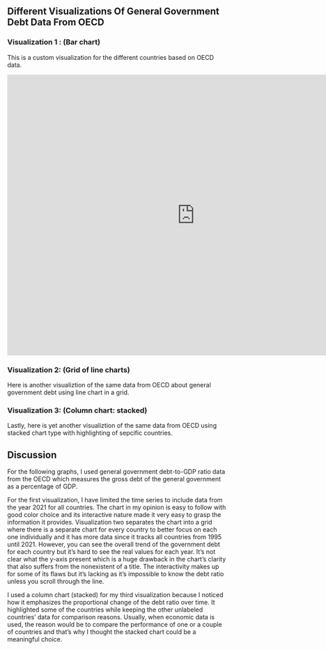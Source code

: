 ## Different Visualizations Of General Government Debt Data From OECD

### Visualization 1 : (Bar chart)
This is a custom visualization for the different countries based on OECD data.  
<iframe src="https://data.oecd.org/chart/6XPa" width="860" height="645" style="border: 0" mozallowfullscreen="true" webkitallowfullscreen="true" allowfullscreen="true"><a href="https://data.oecd.org/chart/6XPa" target="_blank">OECD Chart: General government debt, Total, % of GDP, Annual, 2021</a></iframe>

### Visualization 2: (Grid of line charts)
Here is another visualiztion of the same data from OECD about general government debt using line chart in a grid. 
<div class="flourish-embed flourish-chart" data-src="visualisation/12559701"><script src="https://public.flourish.studio/resources/embed.js"></script></div>

### Visualization 3: (Column chart: stacked)
Lastly, here is yet another visualiztion of the same data from OECD using stacked chart type with highlighting of sepcific countries. 
<div class="flourish-embed flourish-chart" data-src="visualisation/12560366"><script src="https://public.flourish.studio/resources/embed.js"></script></div>

## Discussion
For the following graphs, I used general government debt-to-GDP ratio data from the OECD which measures the gross debt of the general government as a percentage of GDP.

For the first visualization, I have limited the time series to include data from the year 2021 for all countries. The chart in my opinion is easy to follow with good color choice and its interactive nature made it very easy to grasp the information it provides. Visualization two separates the chart into a grid where there is a separate chart for every country to better focus on each one individually and it has more data since it tracks all countries from 1995 until 2021. However, you can see the overall trend of the government debt for each country but it’s hard to see the real values for each year. It’s not clear what the y-axis present which is a huge drawback in the chart’s clarity that also suffers from the nonexistent of a title. The interactivity makes up for some of its flaws but it’s lacking as it’s impossible to know the debt ratio unless you scroll through the line. 

I used a column chart (stacked) for my third visualization because I noticed how it emphasizes the proportional change of the debt ratio over time. It highlighted some of the countries while keeping the other unlabeled countries’ data for comparison reasons. Usually, when economic data is used, the reason would be to compare the performance of one or a couple of countries and that’s why I thought the stacked chart could be a meaningful choice. 
